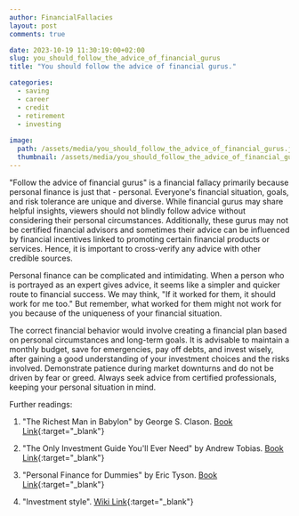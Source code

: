 ```yaml
---
author: FinancialFallacies
layout: post
comments: true

date: 2023-10-19 11:30:19:00+02:00  
slug: you_should_follow_the_advice_of_financial_gurus
title: "You should follow the advice of financial gurus."

categories:
  - saving
  - career
  - credit
  - retirement
  - investing
  
image:
  path: /assets/media/you_should_follow_the_advice_of_financial_gurus.jpg
  thumbnail: /assets/media/you_should_follow_the_advice_of_financial_gurus.jpg
---
```


"Follow the advice of financial gurus" is a financial fallacy primarily because personal finance is just that - personal. Everyone's financial situation, goals, and risk tolerance are unique and diverse. While financial gurus may share helpful insights, viewers should not blindly follow advice without considering their personal circumstances. Additionally, these gurus may not be certified financial advisors and sometimes their advice can be influenced by financial incentives linked to promoting certain financial products or services. Hence, it is important to cross-verify any advice with other credible sources.

Personal finance can be complicated and intimidating. When a person who is portrayed as an expert gives advice, it seems like a simpler and quicker route to financial success. We may think, "If it worked for them, it should work for me too." But remember, what worked for them might not work for you because of the uniqueness of your financial situation.

The correct financial behavior would involve creating a financial plan based on personal circumstances and long-term goals. It is advisable to maintain a monthly budget, save for emergencies, pay off debts, and invest wisely, after gaining a good understanding of your investment choices and the risks involved. Demonstrate patience during market downturns and do not be driven by fear or greed. Always seek advice from certified professionals, keeping your personal situation in mind. 

Further readings:

1. "The Richest Man in Babylon" by George S. Clason. [Book Link](https://www.amazon.com/Richest-Man-Babylon-George-Clason/dp/1505339111/ref=nosim?tag=financialfall-20){:target="_blank"}

2. "The Only Investment Guide You'll Ever Need" by Andrew Tobias. [Book Link](https://www.amazon.com/Only-Investment-Guide-Youll-Ever/dp/0544781937/ref=nosim?tag=financialfall-20){:target="_blank"}

3. "Personal Finance for Dummies" by Eric Tyson. [Book Link](https://www.amazon.com/Personal-Finance-Dummies-Eric-Tyson/dp/1119517893/ref=nosim?tag=financialfall-20){:target="_blank"}

4. "Investment style". [Wiki Link](https://en.wikipedia.org/wiki/Investment_style){:target="_blank"}
